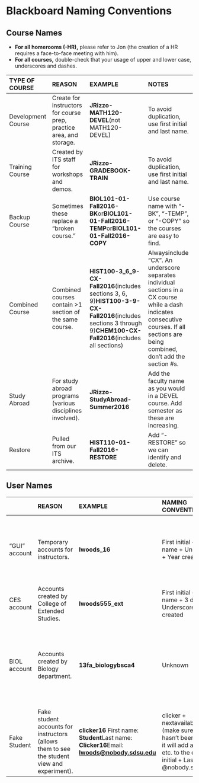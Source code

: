 # Blackboard Naming Conventions

## Course Names

* **For all homerooms \(-HR\),**
   please refer to Jon \(the creation of a HR requires a face-to-face meeting with him\).
* **For all courses,**
   double-check that your usage of upper and lower case, underscores and dashes. 

| **TYPE OF COURSE** | **REASON** | **EXAMPLE** | **NOTES** |
| :--- | :--- | :--- | :--- |
| Development Course | Create for instructors for course prep, practice area, and storage. | **JRizzo-MATH120-DEVEL**\(not MATH120-DEVEL\) | To avoid duplication, use first initial and last name. |
| Training Course | Created by ITS staff for workshops and demos. | **JRizzo-GRADEBOOK-TRAIN** | To avoid duplication, use first initial and last name. |
| Backup Course | Sometimes these replace a “broken course.” | **BIOL101-01-Fall2016-BK**or**BIOL101-01-Fall2016-TEMP**or**BIOL101-01-Fall2016-COPY** | Use course name with “-BK”, “-TEMP”, or “-COPY” so the courses are easy to find. |
| Combined Course | Combined courses contain &gt;1 section of the same course. | **HIST100-3\_6\_9-CX-Fall2016**\(includes sections 3, 6, 9\)**HIST100-3-9-CX-Fall2016**\(includes sections 3 through 9\)**CHEM100-CX-Fall2016**\(includes all sections\) | Alwaysinclude “CX”. An underscore separates individual sections in a CX course while a dash indicates consecutive courses. If all sections are being combined, don’t add the section \#s. |
| Study Abroad | For study abroad programs \(various disciplines involved\). | **JRizzo-StudyAbroad-Summer2016** | Add the faculty name as you would in a DEVEL course. Add semester as these are increasing. |
| Restore | Pulled from our ITS archive. | **HIST110-01-Fall2016-RESTORE** | Add “-RESTORE” so we can identify and delete. |



## User Names

|  | **REASON** | **EXAMPLE** | **NAMING CONVENTION** | **NOTES** |
| :--- | :--- | :--- | :--- | :--- |
| “GUI” account | Temporary accounts for instructors. | **lwoods\_16** | First initial + Last name + Underscore + Year created | Once the account is created, it needs to be manually added to the course\(s\). |
| CES account | Accounts created by College of Extended Studies. | **lwoods555\_ext** | First initial + Last name + 3 digits + Underscore + Year created |   |
| BIOL account | Accounts created by Biology department. | **13fa\_biologybsca4** | Unknown | These accounts are used to track completion of mandatory training by various SDSU staff. |
| Fake Student | Fake student accounts for instructors \(allows them to see the student view and experiment\). | **clicker16** First name: **Student**Last name: **Clicker16**Email: **lwoods@nobody.sdsu.edu** | clicker + nextavailablenumber \(make sure number hasn’t been used or it will add a 1, 2, 3, etc. to the end\) First initial + Last name + @nobody.sdsu.edu |   |



